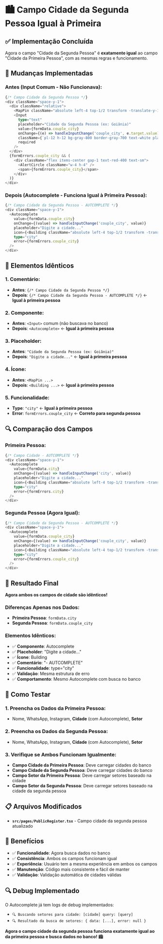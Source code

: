 # 🏙️ Campo Cidade da Segunda Pessoa Igual à Primeira

## ✅ **Implementação Concluída**

Agora o campo "Cidade da Segunda Pessoa" é **exatamente igual** ao campo "Cidade da Primeira Pessoa", com as mesmas regras e funcionamento.

## 🔧 **Mudanças Implementadas**

### **Antes (Input Comum - Não Funcionava):**
```typescript
{/* Campo Cidade da Segunda Pessoa */}
<div className="space-y-1">
  <div className="relative">
    <MapPin className="absolute left-4 top-1/2 transform -translate-y-1/2 w-5 h-5 text-gray-400 pointer-events-none" />
    <Input
      type="text"
      placeholder="Cidade da Segunda Pessoa (ex: Goiânia)"
      value={formData.couple_city}
      onChange={(e) => handleInputChange('couple_city', e.target.value)}
      className={`pl-12 h-12 bg-gray-800 border-gray-700 text-white placeholder-gray-400 focus:border-institutional-gold focus:ring-institutional-gold rounded-lg ${formErrors.couple_city ? 'border-red-500' : ''}`}
      required
    />
  </div>
  {formErrors.couple_city && (
    <div className="flex items-center gap-1 text-red-400 text-sm">
      <AlertCircle className="w-4 h-4" />
      <span>{formErrors.couple_city}</span>
    </div>
  )}
</div>
```

### **Depois (Autocomplete - Funciona Igual à Primeira Pessoa):**
```typescript
{/* Campo Cidade da Segunda Pessoa - AUTCOMPLETE */}
<div className="space-y-1">
  <Autocomplete
    value={formData.couple_city}
    onChange={(value) => handleInputChange('couple_city', value)}
    placeholder="Digite a cidade..."
    icon={<Building className="absolute left-4 top-1/2 transform -translate-y-1/2 w-5 h-5 text-gray-400 pointer-events-none" />}
    type="city"
    error={formErrors.couple_city}
  />
</div>
```

## 🎯 **Elementos Idênticos**

### **1. Comentário:**
- **Antes**: `{/* Campo Cidade da Segunda Pessoa */}`
- **Depois**: `{/* Campo Cidade da Segunda Pessoa - AUTCOMPLETE */}` ← **Igual à primeira pessoa**

### **2. Componente:**
- **Antes**: `<Input>` comum (não buscava no banco)
- **Depois**: `<Autocomplete>` ← **Igual à primeira pessoa**

### **3. Placeholder:**
- **Antes**: `"Cidade da Segunda Pessoa (ex: Goiânia)"`
- **Depois**: `"Digite a cidade..."` ← **Igual à primeira pessoa**

### **4. Ícone:**
- **Antes**: `<MapPin ...>` 
- **Depois**: `<Building ...>` ← **Igual à primeira pessoa**

### **5. Funcionalidade:**
- **Type**: `"city"` ← **Igual à primeira pessoa**
- **Error**: `formErrors.couple_city` ← **Correto para segunda pessoa**

## 🔍 **Comparação dos Campos**

### **Primeira Pessoa:**
```typescript
{/* Campo Cidade - AUTCOMPLETE */}
<div className="space-y-1">
  <Autocomplete
    value={formData.city}
    onChange={(value) => handleInputChange('city', value)}
    placeholder="Digite a cidade..."
    icon={<Building className="absolute left-4 top-1/2 transform -translate-y-1/2 w-5 h-5 text-gray-400 pointer-events-none" />}
    type="city"
    error={formErrors.city}
  />
</div>
```

### **Segunda Pessoa (Agora Igual):**
```typescript
{/* Campo Cidade da Segunda Pessoa - AUTCOMPLETE */}
<div className="space-y-1">
  <Autocomplete
    value={formData.couple_city}
    onChange={(value) => handleInputChange('couple_city', value)}
    placeholder="Digite a cidade..."
    icon={<Building className="absolute left-4 top-1/2 transform -translate-y-1/2 w-5 h-5 text-gray-400 pointer-events-none" />}
    type="city"
    error={formErrors.couple_city}
  />
</div>
```

## 🎉 **Resultado Final**

**Agora ambos os campos de cidade são idênticos!**

### **Diferenças Apenas nos Dados:**
- **Primeira Pessoa**: `formData.city`
- **Segunda Pessoa**: `formData.couple_city`

### **Elementos Idênticos:**
- ✅ **Componente**: Autocomplete
- ✅ **Placeholder**: "Digite a cidade..."
- ✅ **Ícone**: Building
- ✅ **Comentário**: "- AUTCOMPLETE"
- ✅ **Funcionalidade**: type="city"
- ✅ **Validação**: Mesma estrutura de erro
- ✅ **Comportamento**: Mesmo Autocomplete com busca no banco

## 🚀 **Como Testar**

### **1. Preencha os Dados da Primeira Pessoa:**
- Nome, WhatsApp, Instagram, **Cidade** (com Autocomplete), **Setor**

### **2. Preencha os Dados da Segunda Pessoa:**
- Nome, WhatsApp, Instagram, **Cidade** (com Autocomplete), **Setor**

### **3. Verifique se Ambos Funcionam Igualmente:**
- **Campo Cidade da Primeira Pessoa**: Deve carregar cidades do banco
- **Campo Cidade da Segunda Pessoa**: Deve carregar cidades do banco
- **Campo Setor da Primeira Pessoa**: Deve carregar setores baseado na cidade
- **Campo Setor da Segunda Pessoa**: Deve carregar setores baseado na cidade da segunda pessoa

## 📋 **Arquivos Modificados**

- **`src/pages/PublicRegister.tsx`** - Campo cidade da segunda pessoa atualizado

## 🎯 **Benefícios**

- ✅ **Funcionalidade**: Agora busca dados no banco
- ✅ **Consistência**: Ambos os campos funcionam igual
- ✅ **Experiência**: Usuário tem a mesma experiência em ambos os campos
- ✅ **Manutenção**: Código mais consistente e fácil de manter
- ✅ **Validação**: Validação automática de cidades válidas

## 🔍 **Debug Implementado**

O Autocomplete já tem logs de debug implementados:
- `🔍 Buscando setores para cidade: [cidade] query: [query]`
- `🔍 Resultado da busca de setores: { data: [...], error: null }`

**Agora o campo cidade da segunda pessoa funciona exatamente igual ao da primeira pessoa e busca dados no banco!** 🏙️
